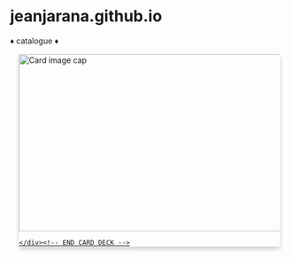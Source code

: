 # jeanjarana.github.io
♦︎ catalogue ♦︎
<html>
  
<div class="container">
  <div class="card-deck flex-row flex-nowrap">
<a href="https://sites.google.com/ess.edu.ph/twologs/blog/Go-to-first-blog">
    <div class="card">
      <img src="https://drive.google.com/uc?export=view&id=1DLyfhUsbzgOFFhqfkdZXWQLCO7TiY_Q5" alt="Card image cap" width="800" height="320">

<style>

.card 
  {
    box-shadow: 0 4px 8px 0 rgba(0,0,0,0.2);
    transition: 0.3s;
    width: 100%;
  }

.card:hover 
  {
    box-shadow: 0 14px 18px 0 rgba(0,0,0,0.2);
  }

.container 
  {
    padding: 2px 16px;
  }
  
        <div class="card-body">
<h3 class="card-sub align-middle"> </h3>
      
        </div><!-- END CARD-BODY -->
      </a>
    </div><!-- END CARD -->
  </a>

</style>
    </div><!-- END CARD DECK -->
</div><!-- END CONTAINER -->

</html>
